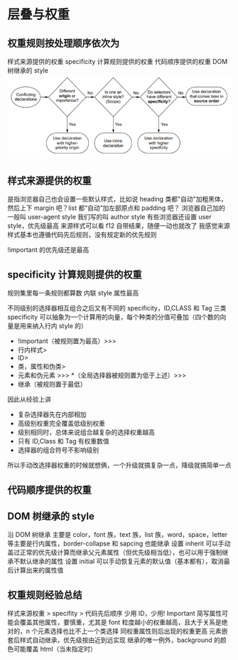 # 层叠与权重

## 权重规则按处理顺序依次为

样式来源提供的权重
specificity 计算规则提供的权重
代码顺序提供的权重
DOM 树继承的 style
![Origin Order](public/originOrder.png)

## 样式来源提供的权重

是指浏览器自己也会设置一些默认样式，比如说 heading 类都"自动"加粗黑体，然后上下 margin 吧？list 都“自动”加左部原点和 padding 吧？
浏览器自己加的一般叫 user-agent style
我们写的叫 author style
有些浏览器还设置 user style，优先级最高
来源样式可以看 f12 自带结果，随便一动也就改了
我感觉来源样式基本也遵循代码先后规则，没有规定新的优先规则

!important 的优先级还是最高

## specificity 计算规则提供的权重

规则集里每一条规则都算数
内联 style 属性最高

不同级别的选择器相互组合之后又有不同的 specificity，ID,CLASS 和 Tag 三类 specificity 可以抽象为一个计算用的向量，每个种类的分值可叠加（四个数的向量是用来纳入行内 style 的）

- !important（被规则置为最高）>>>
- 行内样式>
- ID>
- 类，属性和伪类>
- 元素和伪元素 >>> \*（全局选择器被规则置为低于上述）>>>
- 继承（被规则置于最低）

因此从经验上讲

- 复杂选择器先在内部相加
- 高级别权重完全覆盖低级别权重
- 级别相同时，总体来说组合越复杂的选择权重越高
- 只有 ID,Class 和 Tag 有权重数值
- 选择器的组合符号不影响级别

所以手动改选择器权重的时候就想俩，一个升级就搞复杂一点，降级就搞简单一点

## 代码顺序提供的权重

## DOM 树继承的 style

沿 DOM 树继承
主要是 color，font 族，text 族，list 族，word，space，letter 等主要是行内属性，border-collapse 和 sapcing 也能继承
设置 inherit 可以手动盖过正常的优先级计算而继承父元素属性（但优先级相当低），也可以用于强制继承不默认继承的属性
设置 initial 可以手动恢复元素的默认值（基本都有），取消最后计算出来的属性值

## 权重规则经验总结

样式来源权重 > specifity > 代码先后顺序
少用 ID，少用! Important
简写属性可能会覆盖其他属性，要慎重，尤其是 font
粒度越小的权重越高，且大于关系是绝对的，n 个元素选择也比不上一个类选择
同权重属性则后出现的权重更高
元素嵌套后样式自动继承，优先级按由近到远实现
继承的唯一例外，background 的颜色可能覆盖 html（当未指定时）

